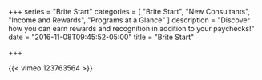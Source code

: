 +++
series = "Brite Start"
categories = [
  "Brite Start",
  "New Consultants",
  "Income and Rewards",
  "Programs at a Glance"
]
description = "Discover how you can earn rewards and recognition in addition to your paychecks!"
date = "2016-11-08T09:45:52-05:00"
title = "Brite Start"

+++

{{< vimeo 123763564 >}}
